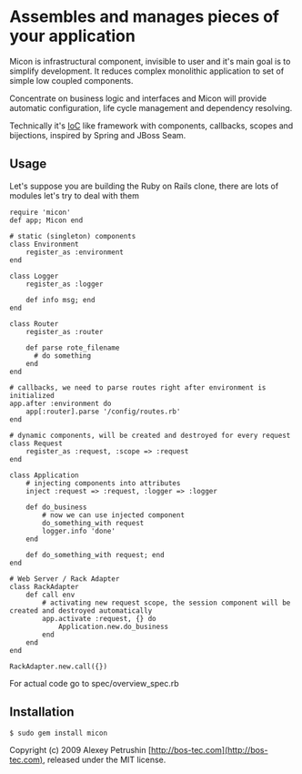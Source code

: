 # Assembles and manages pieces of your application

Micon is infrastructural component, invisible to user and it's main goal is to simplify development. It reduces complex monolithic application to set of simple low coupled components. 

Concentrate on business logic and interfaces and Micon will provide automatic configuration, life cycle management and dependency resolving.

Technically it's [IoC][ioc] like framework with components, callbacks, scopes and bijections, inspired by Spring and JBoss Seam.

## Usage
	
Let's suppose you are building the Ruby on Rails clone, there are lots of modules let's try to deal with them

	require 'micon'
	def app; Micon end

	# static (singleton) components
	class Environment
		register_as :environment
	end

	class Logger
		register_as :logger
		
		def info msg; end
	end	

	class Router
		register_as :router
		
		def parse rote_filename
		  # do something
		end
	end

	# callbacks, we need to parse routes right after environment is initialized
	app.after :environment do
		app[:router].parse '/config/routes.rb'
	end

	# dynamic components, will be created and destroyed for every request
	class Request
		register_as :request, :scope => :request
	end

	class Application
		# injecting components into attributes
		inject :request => :request, :logger => :logger

		def do_business
			# now we can use injected component
			do_something_with request
			logger.info 'done'
		end
		
		def do_something_with request; end
	end

	# Web Server / Rack Adapter
	class RackAdapter
		def call env		
			# activating new request scope, the session component will be created and destroyed automatically
			app.activate :request, {} do
				Application.new.do_business
			end
		end
	end    
	
	RackAdapter.new.call({})
	
For actual code go to spec/overview_spec.rb
	
## Installation

	$ sudo gem install micon

Copyright (c) 2009 Alexey Petrushin [http://bos-tec.com](http://bos-tec.com), released under the MIT license.

[ioc]: http://en.wikipedia.org/wiki/Inversion_of_control